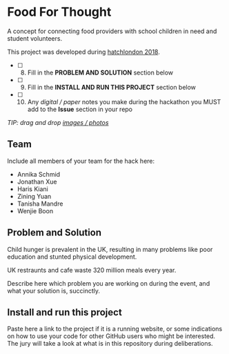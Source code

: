 # Food For Thought

A concept for connecting food providers with school children in need and student volunteers.

This project was developed during [hatchlondon 2018](http://hatchlondon.io).

- [ ] 8. Fill in the **PROBLEM AND SOLUTION** section below
- [ ] 9. Fill in the **INSTALL AND RUN THIS PROJECT** section below
- [ ] 10. Any *digital / paper* notes you make during the hackathon you MUST add to the **Issue** section in your repo

*TIP: drag and drop [images / photos](https://help.github.com/articles/file-attachments-on-issues-and-pull-requests/)*

## Team

Include all members of your team for the hack here:

* Annika Schmid 
* Jonathan Xue 
* Haris Kiani
* Zining Yuan
* Tanisha Mandre
* Wenjie Boon

## Problem and Solution
Child hunger is prevalent in the UK, resulting in many problems like poor education and stunted physical development.  

UK restraunts and cafe waste 320 million meals every year. 

Describe here which problem you are working on during the event, and what your solution is, succinctly.

## Install and run this project

Paste here a link to the project if it is a running website, or some indications on how to use your code for other GitHub users who might be interested. The jury will take a look at what is in this repository during deliberations.
